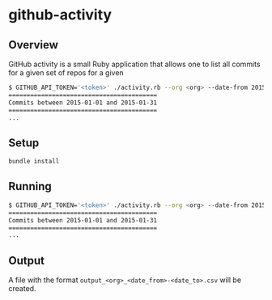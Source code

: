 # github-activity

## Overview

GitHub activity is a small Ruby application that allows one to list all commits for a given set of repos for a given

```bash
$ GITHUB_API_TOKEN='<token>' ./activity.rb --org <org> --date-from 2015-01-31 --date-to 2015-01-31
=========================================
Commits between 2015-01-01 and 2015-01-31
=========================================
...
```

## Setup

```bash
bundle install
```

## Running

```bash
$ GITHUB_API_TOKEN='<token>' ./activity.rb --org <org> --date-from 2015-01-31 --date-to 2015-01-31
=========================================
Commits between 2015-01-01 and 2015-01-31
=========================================
...
```

## Output

A file with the format `output_<org>_<date_from>-<date_to>.csv` will be created.
